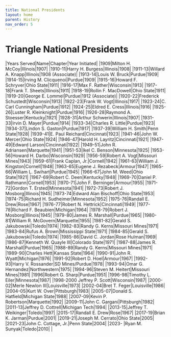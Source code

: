 ```yaml
---
title: National Presidents
layout: home
parent: History
nav_order: 5
---
```

# Triangle National Presidents

|Years Served|Name|Chapter|Year Initiated|
|1909|Milton H. McCoy|Illinois|1907|
|1910-11|Harry H. Burgess|Illinois|1908|
|1911-13|Willard A. Knapp|Illinois|1908 (Associate)|
|1913-14|Louis W. Bruck|Purdue|1909|
|1914-15|Irving M. Clicquenoi|Purdue|1909|
|1915-16|Howard F. Schryver|Ohio State|1911|
|1916-17|Max F. Rather|Wisconsin|1913|
|1917-18|Frank T. Sheets|Illinois|1911|
|1918-19|Rollin F. MacDowell|Ohio State|1911|
|1919-20|George E. Lommel|Purdue|1912 (Associate)|
|1920-22|Frederick Schustedt|Wisconsin|1913|
|1922-23|Frank W. Vogt|Illinois|1917|
|1923-24|C. Carl Cunningham|Purdue|1912|
|1924-25|Eldred E. Cress|Illinois|1916|
|1925-26|Luster R. Kleinknight|Purdue|1916|
|1926-28|Raymond A. Stoesser|Kentucky|1921|
|1928-31|Arthur Schwerin|Illinois|1907|
|1931-33|Irvin D. Mayer|Purdue|1914|
|1933-34|Charles R. Little|Purdue|1923|
|1934-37|Lindon S. Gaston|Purdue|1917|
|1937-39|William H. Smith|Penn State|1928|
|1939-41|E. Paul Reichard|Cincinnati|1923|
|1941-46|John W. Mercer|Ohio State|1924|
|1946-47|Harold H. Layritz|Cincinnati|1921|
|1947-49|Edward Larson|Cincinnati|1922|
|1949-51|John R. Adriansen|Marquette|1941|
|1951-53|Ikel C. Benson|Minnesota|1925|
|1953-56|Howard H. Darbo|Wisconsin|1929|
|1956-59|Robert A. Vogt|Missouri Mines|1943|
|1959-61|Frank Caplan, Jr.|Cornell|1942|
|1961-63|William J. Kingston|Cornell|1948|
|1963-65|Eugene J. Rezabeck|Armour|1947|
|1965-66|William L. Swihart|Purdue|1945|
|1966-67|John M. Weed|Ohio State|1921|
|1967-69|Robert C. Deen|Kentucky|1948|
|1969-70|Daniel P. Rathmann|Cornell|1953|
|1970-71|John F. Berninger|Armour|1955|
|1971-72|Gordon T. Ersted|Minnesota|1941|
|1972-73|Robert J. Mosborg|Illinois|1945|
|1973-74|Edward Alan Bischoff|Ohio State|1953|
|1974-75|Richard H. Sudheimer|Minnesota|1952|
|1975-76|Randall E. Drew|Rose|1967|
|1976-77|Robert N. Hettrick|Cincinnati|1949|
|1977-78|Richard F. Beaubien|Michigan|1964|
|1978-79|Robert J. Mosborg|Illinois|1945|
|1979-80|James R. Marshall|Purdue|1965|
|1980-81|William R. McGovern|Marquette|1955|
|1981-82|Gerald S. Jakubowski|Toledo|1974|
|1982-83|Randy G. Kerns|Missouri Mines|1971|
|1983-84|Rufus A. Brown|Mississippi State|1971|
|1984-85|Gerald S. Jakubowski|Toledo|1974|
|1985-86|David C. Jordan|Rose Hulman|1969|
|1986-87|Kenneth W. Quayle III|Colorado State|1971|
|1987-88|James R. Marshall|Purdue|1965|
|1988-89|Randy G. Kerns|Missouri Mines|1971|
|1989-90|Charles Hett|Kansas State|1964|
|1990-91|John R. Wyatt|Michigan|1976|
|1991-92|Robert D. Hoel|Armour|1967|
|1992-93|Harry V. Rossander|SD Mines/Purdue|1978|
|1993-94|Omar G. Hernandez|Northwestern|1975|
|1994-96|Steven M. Heitert|Missouri Mines|1981|
|1996|Robert G. Sharp|Purdue|1951|
|1996-98|Timothy L. Eiler|Minnesota|1987|
|1998-2000 Jeffrey P. Scott|Wisconsin|1987|
|2000-02|Merle Newlon III|Louisville|1973|
|2002-04|Bret T. Feger|Louisville|1986|
|2004-05|Kurt W. Over|Pittsburgh|1983|
|2005-07|Donald S. Hatfield|Michigan State|1988|
|2007-09|Kevin P. Robertson|Marquette|1992|
|2009-11|John C. Gargani|Pittsburgh|1982|
|2011-13|Jeffrey D. Cottrell|Michigan Tech|1994|
|2013-15|Jeffrey T. Weikinger|Toledo|1997|
|2015-17|Randall E. Drew|Rose|1967|
|2017-19|Brian K. Jarman|Purdue|2001|
|2019-21|Joseph M. Cerrato|Ohio State|2005|
|2021-23|John C. Cottage, Jr.|Penn State|2004|
|2023- |Ryan M. Sunyak|Toledo|2010|
|